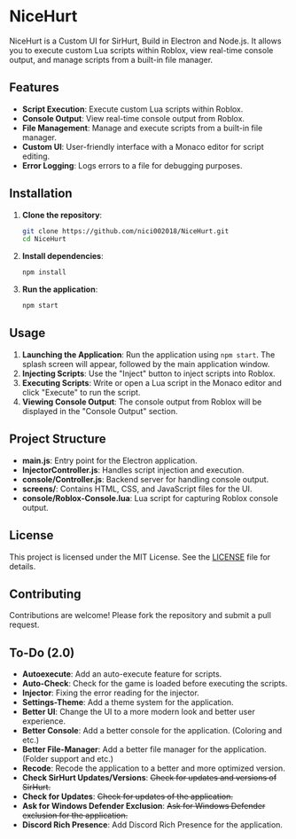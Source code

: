 # NiceHurt

NiceHurt is a Custom UI for SirHurt, Build in Electron and Node.js. It allows you to execute custom Lua scripts within Roblox, view real-time console output, and manage scripts from a built-in file manager.

## Features

- **Script Execution**: Execute custom Lua scripts within Roblox.
- **Console Output**: View real-time console output from Roblox.
- **File Management**: Manage and execute scripts from a built-in file manager.
- **Custom UI**: User-friendly interface with a Monaco editor for script editing.
- **Error Logging**: Logs errors to a file for debugging purposes.

## Installation

1. **Clone the repository**:

   ```bash
   git clone https://github.com/nici002018/NiceHurt.git
   cd NiceHurt
   ```

2. **Install dependencies**:

   ```bash
   npm install
   ```

3. **Run the application**:
   ```bash
   npm start
   ```

## Usage

1. **Launching the Application**: Run the application using `npm start`. The splash screen will appear, followed by the main application window.
2. **Injecting Scripts**: Use the "Inject" button to inject scripts into Roblox.
3. **Executing Scripts**: Write or open a Lua script in the Monaco editor and click "Execute" to run the script.
4. **Viewing Console Output**: The console output from Roblox will be displayed in the "Console Output" section.

## Project Structure

- **main.js**: Entry point for the Electron application.
- **InjectorController.js**: Handles script injection and execution.
- **console/Controller.js**: Backend server for handling console output.
- **screens/**: Contains HTML, CSS, and JavaScript files for the UI.
- **console/Roblox-Console.lua**: Lua script for capturing Roblox console output.

## License

This project is licensed under the MIT License. See the [LICENSE](./LICENSE) file for details.

## Contributing

Contributions are welcome! Please fork the repository and submit a pull request.

## To-Do (2.0)

- **Autoexecute**: Add an auto-execute feature for scripts.
- **Auto-Check**: Check for the game is loaded before executing the scripts.
- **Injector**: Fixing the error reading for the injector.
- **Settings-Theme**: Add a theme system for the application.
- **Better UI**: Change the UI to a more modern look and better user experience.
- **Better Console**: Add a better console for the application. (Coloring and etc.)
- **Better File-Manager**: Add a better file manager for the application. (Folder support and etc.)
- **Recode**: Recode the application to a better and more optimized version.
- **Check SirHurt Updates/Versions**: ~~Check for updates and versions of SirHurt.~~
- **Check for Updates**: ~~Check for updates of the application.~~
- **Ask for Windows Defender Exclusion**: ~~Ask for Windows Defender exclusion for the application.~~
- **Discord Rich Presence**: Add Discord Rich Presence for the application.

